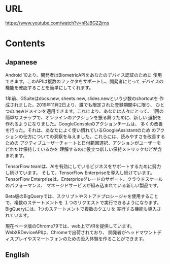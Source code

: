 # URL
https://www.youtube.com/watch?v=nRJBGZ2jrns

# Contents
## Japanese
Android 10より、開発者はBiometricAPIをあなたのデバイス認証のために
使用できます。このAPIは複数のファクタをサポートし、開発者にとって
デバイスの機能を確認することを簡単にしてくれます。

1年前、GSuiteはdocs.new, sheets.new, slides.newという少数のshortcutを
作成されました。2019年11月2日より、誰でも限定された登録期間中に限り、
ひとつの.newドメインを適用できます。これにより、あなたは人々にとって、
1回の簡単なステップで、オンラインのアクションを振る舞うために、新しい
選択を作れるようになりました。GoogleConsoleのアクションチームは、
多くの改善を行った。それは、あなたによく使い慣れているGoogleAssistantのため
のアクションの仕方についての洞察を与えました。これらには、読みやすさを改善するための
アクティブユーザーチャートと日付範囲選択、アクションがユーザーをどれだけ保持しているかを
理解するのに役立つ新しい保持メトリックなどが含まれます。

TensorFlow teamは、AIを有効にしているビジネスをサポートするために努力し続けています。
そして、TensorFlow Enterpriseを導入し続けています。
TensorFlow Enterpriseは、Enterpriceグレードのサポート、クラウドスケールのパフォーマンス、
マネージドサービスが組み込まれている新しい製品です。

Beta版のBigQueryでは、スクリプトやストアドプロシージャを使用することで、複数のステートメントを
１つのリクエストで実行できるようになります。BigQueryには、1つのステートメントで複数のクエリを
実行する機能も導入されています。

現在ベータ版のChrome79では、web上でVRを提供しています。WebXRDeviceAPIは、Chromeで出荷されており、
開発者がヘッドマウントディスプレイやスマートフォンのための没入体験を作ることができます。
## English
